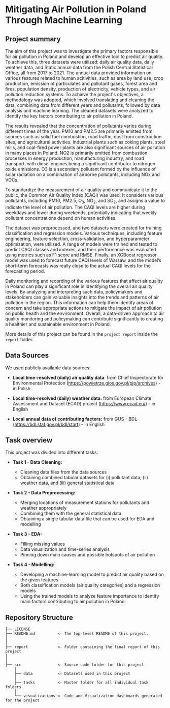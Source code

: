 # Mitigating Air Pollution in Poland Through Machine Learning

## Project summary

The aim of this project was to investigate the primary factors responsible for air pollution in Poland and develop an effective tool to predict air quality. To achieve this, three datasets were utilized: daily air quality data, daily weather data, and Static annual data from the Polish Central Statistical Office, all from 2017 to 2021. The annual data provided information on various features related to human acitivities, such as area by land use, crop production, emission of particulates and pollutant gases, forest area and fires, population density, production of electricity, vehicle types, and air pollution reduction systems. To achieve the project's objectives, a methodology was adopted, which involved translating and cleaning the data, combining data from different years and pollutants, followed by data analysis and machine learning. The cleaned datasets were analyzed to identify the key factors contributing to air pollution in Poland.

The results revealed that the concentration of pollutants varies during different times of the year. PM10 and PM2.5 are primarily emitted from sources such as solid fuel combustion, road traffic, dust from construction sites, and agricultural activities. Industrial plants such as coking plants, steel mills, and coal-fired power plants are also significant sources of air pollution in many places in Poland. NO2 is primarily emitted from combustion processes in energy production, manufacturing industry, and road transport, with diesel engines being a significant contributor to nitrogen oxide emissions. O3 is a secondary pollutant formed by the influence of solar radiation on a combination of airborne pollutants, including NOx and VOCs.

To standardize the measurement of air quality and communicate it to the public, the Common Air Quality Index (CAQI) was used. It considers various pollutants, including PM10, PM2.5, O$_3$, NO$_2$, and SO$_2$, and assigns a value to indicate the level of air pollution. The CAQI levels are higher during weekdays and lower during weekends, potentially indicating that weekly pollutant concentrations depend on human activities.

The dataset was preprocessed, and two datasets were created for training classification and regression models. Various techniques, including feature engineering, feature selection, cross-validation, and hyperparameter optimization, were utilized. A range of models were trained and tested to predict CAQI classes and indexes, and their performance was evaluated using metrics such as F1 score and RMSE. Finally, an XGBoost regressor model was used to forecast future CAQI levels of Warsaw, and the model’s short-term forecasts was really close to the actual CAQI levels for the forecasting period.

Daily monitoring and recording of the various features that affect air quality in Poland can play a significant role in identifying the overall air quality levels. By analyzing and interpreting such data, policymakers and stakeholders can gain valuable insights into the trends and patterns of air pollution in the region. This information can help them identify areas of concern and take appropriate actions to mitigate the impact of air pollution on public health and the environment. Overall, a data-driven approach to air quality monitoring and policymaking can contribute significantly to creating a healthier and sustainable environment in Poland.

More details of this project can be found in the `project report` inside the `report` folder.


## Data Sources

We used publicly available data sources:

* **Local time-resolved (daily) air quality data**: from Chief Inspectorate for Environmental Protection (https://powietrze.gios.gov.pl/pjp/archives) - in Polish

* **Local time-resolved (daily) weather data:** from European Climate Assessment and Dataset (ECAD) project (https://www.ecad.eu/) - in English

* **Local annual data of contributing factors:** from GUS - BDL (https://bdl.stat.gov.pl/bdl/start) - in English


## Task overview

This project was divided into different tasks:

* **Task 1 - Data Cleaning:**
    * Cleaning data files from the data sources
    * Obtaining combined tabular datasets for (i) pollutant data, (ii) weather data, and (iii) general statistical data


* **Task 2 - Data Preprocessing:**
    * Merging locations of measurement stations for pollutants and weather appropriately
    * Combining them with the general statistical data
    * Obtaining a single tabular data file that can be used for EDA and modelling
    
    
* **Task 3 - EDA:**
    * Filling missing values
    * Data visualization and time-series analysis
    * Pinning down main causes and possible hotspots of air pollution


* **Task 4 - Modelling:**
    * Developing a machine-learning model to predict air quality based on the given features
    * Both classification models (air quality categories) and a regression models
    * Using the trained models to analyze feature importance to identify main factors contributing to air pollution in Poland

## Repository Structure

    ├── LICENSE
    ├── README.md          <- The top-level README of this project.
    │ 
    │
    ├── report             <- Folder containing the final report of this project
    │ 
    │   
    ├── src                <- Source code folder for this project
        │
        ├── data           <- Datasets used in this project
        │   
        ├── tasks          <- Master folder for all individual task folders
        │
        └── visualizations <- Code and Visualization dashboards generated for the project
        